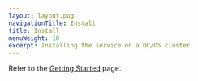 ```yaml
---
layout: layout.pug
navigationTitle: Install
title: Install
menuWeight: 10
excerpt: Installing the service on a DC/OS cluster
---
```


Refer to the [Getting Started](../../getting-started/) page.
